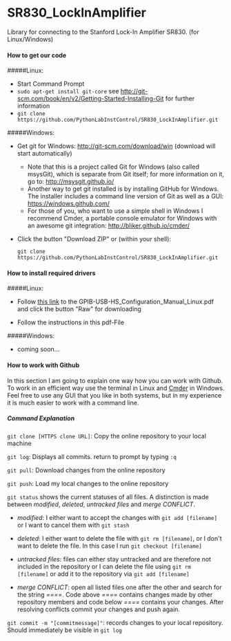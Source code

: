 SR830_LockInAmplifier
=====================

Library for connecting to the Stanford Lock-In Amplifier SR830. (for Linux/Windows)

#### How to get our code

#####Linux:

* Start Command Prompt
* ```sudo apt-get install git-core``` see http://git-scm.com/book/en/v2/Getting-Started-Installing-Git for further information
* ```git clone https://github.com/PythonLabInstControl/SR830_LockInAmplifier.git```

#####Windows:
* Get git for Windows: http://git-scm.com/download/win (download will start automatically)
  * Note that this is a project called Git for Windows (also called msysGit), which is separate from Git itself; for more information on it, go to: http://msysgit.github.io/
  * Another way to get git installed is by installing GitHub for Windows. The installer includes a command line version of Git as well as a GUI: https://windows.github.com/
  * For those of you, who want to use a simple shell in Windows I recommend Cmder, a portable console emulator for Windows with an awesome git integration: http://bliker.github.io/cmder/
* Click the button "Download ZIP" or (within your shell): 

  ```git clone https://github.com/PythonLabInstControl/SR830_LockInAmplifier.git```

#### How to install required drivers

#####Linux:
* Follow [this link](https://github.com/PythonLabInstControl/SR830_LockInAmplifier/blob/master/GPIB-USB-HS_Configuration_Manual_Linux.pdf) to the GPIB-USB-HS_Configuration_Manual_Linux.pdf and click the button "Raw" for downloading

* Follow the instructions in this pdf-File

#####Windows:
* coming soon...

#### How to work with Github
In this section I am going to explain one way how you can work with Github. To work in an efficient way use the terminal in Linux and [Cmder](http://bliker.github.io/cmder/) in Windows. Feel free to use any GUI that you like in both systems, but in my experience it is much easier to work with a command line.

##### Command Explanation
```git clone [HTTPS clone URL]```: Copy the online repository to your local machine

```git log```: Displays all commits. return to prompt by typing ```:q```

```git pull```: Download changes from the online repository

```git push```: Load my local changes to the online repository

```git status```
shows the current statuses of all files.
A distinction is made between _modified_, _deleted_, _untracked files_ and _merge CONFLICT_.

* _modified_: I either want to accept the changes with ```git add [filename]``` or I want to cancel them with ```git stash```

* _deleted_: I either want to delete the file with ```git rm [filename]```, or I don't want to delete the file. In this case I run ```git checkout [filename] ```

* _untracked files_: files can either stay untracked and are therefore not included in the repository or I can delete the file using ```git rm [filename]``` or add it to the repository via ```git add [filename]```

* _merge CONFLICT_: open all listed files one after the other and search for the string _====_. Code above _====_ contains changes made by other repository members and code below _====_ contains your changes. After resolving conflicts commit your changes and push again.

```git commit -m "[commitmessage]"```: records changes to your local repository. Should immediately be visible in ```git log```
